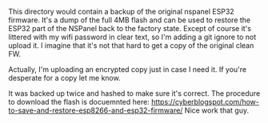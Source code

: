 This directory would contain a backup of the original nspanel ESP32 firmware.  It's a dump of the full 4MB flash and can be used to restore the ESP32 part of the NSPanel back to the factory state.
Except of course it's littered with my wifi password in clear text, so I'm adding a git ignore to not upload it.  I imagine that it's not that hard to get a copy of the original clean FW.

Actually, I'm uploading an encrypted copy just in case I need it.  If you're desperate for a copy let me know.

It was backed up twice and hashed to make sure it's correct.  The procedure to download the flash is docuemnted here: https://cyberblogspot.com/how-to-save-and-restore-esp8266-and-esp32-firmware/
Nice work that guy.


